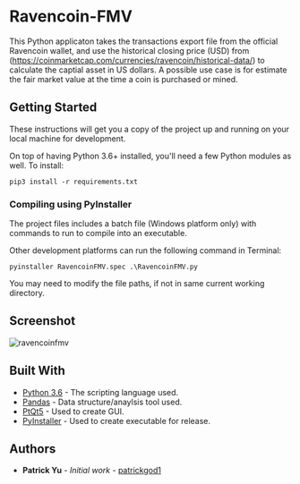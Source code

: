 # Ravencoin-FMV

This Python applicaton takes the transactions export file from the official Ravencoin wallet, and use the historical closing price (USD) from (https://coinmarketcap.com/currencies/ravencoin/historical-data/) to calculate the captial asset in US dollars. A possible use case is for estimate the fair market value at the time a coin is purchased or mined.

## Getting Started

These instructions will get you a copy of the project up and running on your local machine for development.

On top of having Python 3.6+ installed, you'll need a few Python modules as well. To install:

```
pip3 install -r requirements.txt
```

### Compiling using PyInstaller

The project files includes a batch file (Windows platform only) with commands to run to compile into an executable. 

Other development platforms can run the following command in Terminal:

```
pyinstaller RavencoinFMV.spec .\RavencoinFMV.py
```
You may need to modify the file paths, if not in same current working directory.


## Screenshot

![ravencoinfmv](https://user-images.githubusercontent.com/41496510/50427361-b51a7680-085a-11e9-968c-1a0dbeedfd04.png)

<!---
## Running the tests

Explain how to run the automated tests for this system

### Break down into end to end tests

Explain what these tests test and why

```
Give an example
```

### And coding style tests

Explain what these tests test and why

```
Give an example
```

## Deployment

Add additional notes about how to deploy this on a live system
--->

## Built With

* [Python 3.6](https://docs.python.org/3/) - The scripting language used.
* [Pandas](https://pandas.pydata.org/) - Data structure/anaylsis tool used.
* [PtQt5](https://pypi.org/project/PyQt5/) - Used to create GUI.
* [PyInstaller](https://www.pyinstaller.org/) - Used to create executable for release.

<!---
## Contributing

Please read [CONTRIBUTING.md](https://gist.github.com/PurpleBooth/b24679402957c63ec426) for details on our code of conduct, and the process for submitting pull requests to us.

## Versioning

We use [SemVer](http://semver.org/) for versioning. For the versions available, see the [tags on this repository](https://github.com/your/project/tags).
--->

## Authors
* **Patrick Yu** - *Initial work* - [patrickgod1](https://github.com/patrickgod1)
<!---
* **Billie Thompson** - *Initial work* - [PurpleBooth](https://github.com/PurpleBooth)

See also the list of [contributors](https://github.com/your/project/contributors) who participated in this project.

## License

This project is licensed under the MIT License - see the [LICENSE.md](LICENSE.md) file for details


## Acknowledgments

* Hat tip to anyone whose code was used
* Inspiration
* etc
--->

